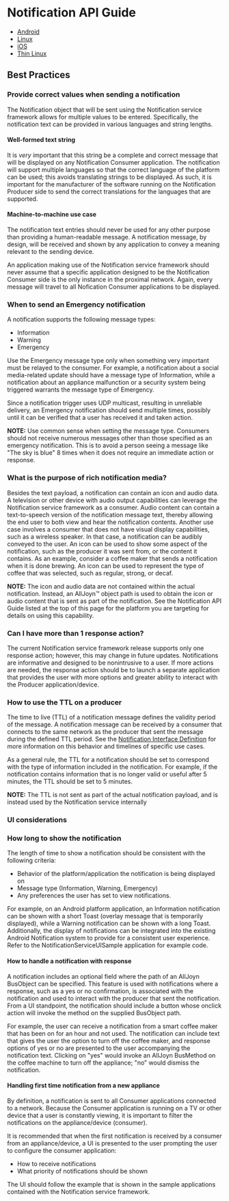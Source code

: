 # Notification API Guide

* [Android][notif-android]
* [Linux][notif-linux]
* [iOS][notif-ios]
* [Thin Linux][notif-thin-linux]


## Best Practices

### Provide correct values when sending a notification

The Notification object that will be sent using the Notification 
service framework allows for multiple values to be entered. 
Specifically, the notification text can be provided in various 
languages and string lengths.

#### Well-formed text string

It is *very* important that this string be a complete and 
correct message that will be displayed on any Notification 
Consumer application. The notification will support multiple 
languages so that the correct language of the platform can 
be used; this avoids translating strings to be displayed. 
As such, it is important for the manufacturer of the software 
running on the Notification Producer side to send the correct 
translations for the languages that are supported.

#### Machine-to-machine use case

The notification text entries should never be used for any 
other purpose than providing a human-readable message. 
A notification message, by design, will be received and 
shown by any application to convey a meaning relevant to the 
sending device.

An application making use of the Notification service framework 
should never assume that a specific application designed to be 
the Notification Consumer side is the only instance in the 
proximal network. Again, every message will travel to all 
Nofication Consumer applications to be displayed.

### When to send an Emergency notification

A notification supports the following message types:

* Information
* Warning
* Emergency

Use the Emergency message type only when something very important 
must be relayed to the consumer. For example, a notification 
about a social media-related update should have a message type 
of Information, while a notification about an appliance malfunction 
or a security system being triggered warrants the message type of Emergency.

Since a notification trigger uses UDP multicast, resulting in 
unreliable delivery, an Emergency notification should send 
multiple times, possibly until it can be verified that a user 
has received it and taken action.

**NOTE:** Use common sense when setting the message type. Consumers 
should not receive numerous messages other than those specified 
as an emergency notification. This is to avoid a person seeing 
a message like "The sky is blue" 8 times when it does not 
require an immediate action or response.

### What is the purpose of rich notification media?

Besides the text payload, a notification can contain an icon 
and audio data. A television or other device with audio output 
capabilities can leverage the Notification service framework 
as a consumer. Audio content can contain a text-to-speech 
version of the notification message text, thereby allowing 
the end user to both view and hear the notification contents. 
Another use case involves a consumer that does not have visual 
display capabilities, such as a wireless speaker. In that case, 
a notification can be audibly conveyed to the user. An icon 
can be used to show some aspect of the notification, such as 
the producer it was sent from, or the content it contains. 
As an example, consider a coffee maker that sends a notification 
when it is done brewing. An icon can be used to represent 
the type of coffee that was selected, such as regular, strong, or decaf.

**NOTE:** The icon and audio data are not contained within the 
actual notification. Instead, an AllJoyn&trade; object path is used 
to obtain the icon or audio content that is sent as part of 
the notification. See the Notification API Guide listed at 
the top of this page for the platform you are targeting for 
details on using this capability.

### Can I have more than 1 response action?

The current Notification service framework release supports 
only one response action; however, this may change in future 
updates. Notifications are informative and designed to be 
nonintrusive to a user. If more actions are needed, the 
response action should be to launch a separate application 
that provides the user with more options and greater ability 
to interact with the Producer application/device.

### How to use the TTL on a producer

The time to live (TTL) of a notification message defines the 
validity period of the message. A notification message can 
be received by a consumer that connects to the same network 
as the producer that sent the message during the defined TTL 
period. See the [Notification Interface Definition][notification-interface-definition] 
for more information on this behavior and timelines of specific use cases.

As a general rule, the TTL for a notification should be set to correspond 
with the type of information included in the notification. For example, 
if the notification contains information that is no longer valid or 
useful after 5 minutes, the TTL should be set to 5 minutes.

**NOTE:** The TTL is not sent as part of the actual notification 
payload, and is instead used by the Notification service internally

### UI considerations

### How long to show the notification

The length of time to show a notification should be consistent 
with the following criteria:

* Behavior of the platform/application the notification is 
being displayed on
* Message type (Information, Warning, Emergency)
* Any preferences the user has set to view notifications.

For example, on an Android platform application, an Information 
notification can be shown with a short Toast (overlay message 
that is temporarily displayed), while a Warning notification 
can be shown with a long Toast. Additionally, the display of 
notifications can be integrated into the existing Android 
Notification system to provide for a consistent user experience. 
Refer to the NotificationServiceUISample application for example code.

#### How to handle a notification with response

A notification includes an optional field where the path of 
an AllJoyn BusObject can be specified. This feature is used 
with notifications where a response, such as a yes or no confirmation, 
is associated with the notification and used to interact with the 
producer that sent the notification. From a UI standpoint, the 
notification should include a button whose onclick action will 
invoke the method on the supplied BusObject path.

For example, the user can receive a notification from a smart 
coffee maker that has been on for an hour and not used. The 
notification can include text that gives the user the option 
to turn off the coffee maker, and response options of yes 
or no are presented to the user accompanying the notification 
text. Clicking on "yes" would invoke an AllJoyn BusMethod on 
the coffee machine to turn off the appliance; "no" would dismiss 
the notification.

#### Handling first time notification from a new appliance

By definition, a notification is sent to all Consumer applications 
connected to a network. Because the Consumer application is running 
on a TV or other device that a user is constantly viewing, it is 
important to filter the notifications on the appliance/device (consumer).

It is recommended that when the first notification is received 
by a consumer from an appliance/device, a UI is presented to 
the user prompting the user to configure the consumer application:

* How to receive notifications
* What priority of notifications should be shown
 
The UI should follow the example that is shown in the sample 
applications contained with the Notification service framework.



[notif-android]: /develop/api-guide/notification/android
[notif-linux]: /develop/api-guide/notification/linux
[notif-ios]: /develop/api-guide/notification/ios
[notif-thin-linux]: /develop/api-guide/notification/thin-linux
[notification-interface-definition]: /learn/base-services/notification/interface